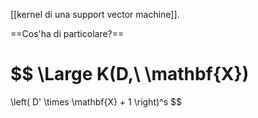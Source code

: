 [[kernel di una support vector machine]].

==Cos'ha di particolare?==

$$
\Large
K(D,\ \mathbf{X})
=
\left(
	D'
	\times
	\mathbf{X}
	+
	1
\right)^s
$$
